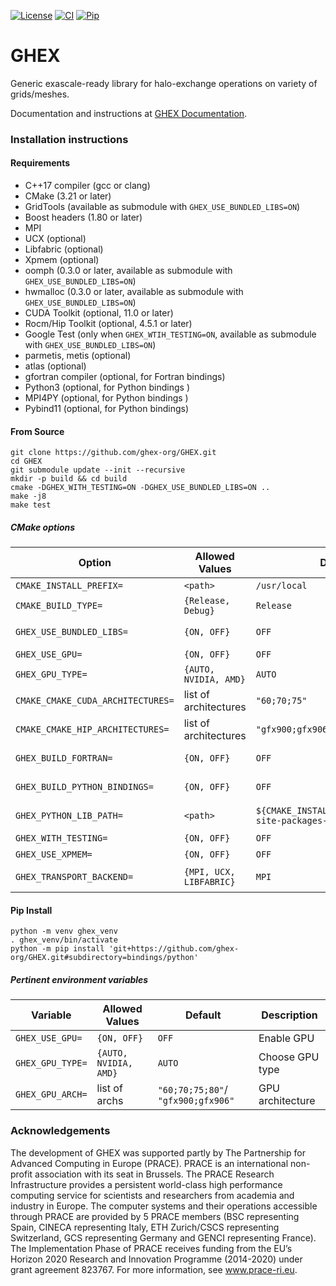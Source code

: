 [![License](https://img.shields.io/badge/License-BSD%203--Clause-blue.svg)](https://opensource.org/licenses/BSD-3-Clause)
[![CI](https://github.com/ghex-org/GHEX/actions/workflows/CI.yml/badge.svg)](https://github.com/ghex-org/GHEX/actions/workflows/CI.yml)
[![Pip](https://github.com/ghex-org/GHEX/actions/workflows/test_pip.yml/badge.svg)](https://github.com/ghex-org/GHEX/actions/workflows/test_pip.yml)
# GHEX
Generic exascale-ready library for halo-exchange operations on variety of grids/meshes.

Documentation and instructions at [GHEX Documentation](https://ghex-org.github.io/GHEX/).

### Installation instructions

#### Requirements
- C++17 compiler (gcc or clang)
- CMake (3.21 or later)
- GridTools (available as submodule with `GHEX_USE_BUNDLED_LIBS=ON`)
- Boost headers (1.80 or later)
- MPI
- UCX (optional)
- Libfabric (optional)
- Xpmem (optional)
- oomph (0.3.0 or later, available as submodule  with `GHEX_USE_BUNDLED_LIBS=ON`)
- hwmalloc (0.3.0 or later, available as submodule  with `GHEX_USE_BUNDLED_LIBS=ON`)
- CUDA Toolkit (optional, 11.0 or later)
- Rocm/Hip Toolkit (optional, 4.5.1 or later)
- Google Test (only when `GHEX_WTIH_TESTING=ON`, available as submodule with `GHEX_USE_BUNDLED_LIBS=ON`)
- parmetis, metis (optional)
- atlas (optional)
- gfortran compiler (optional, for Fortran bindings)
- Python3 (optional, for Python bindings )
- MPI4PY (optional, for Python bindings )
- Pybind11 (optional, for Python bindings)

#### From Source

```
git clone https://github.com/ghex-org/GHEX.git
cd GHEX
git submodule update --init --recursive
mkdir -p build && cd build
cmake -DGHEX_WITH_TESTING=ON -DGHEX_USE_BUNDLED_LIBS=ON ..
make -j8
make test
```

##### CMake options

| Option | Allowed Values | Default | Description |
| --- | --- | --- | --- |
| `CMAKE_INSTALL_PREFIX=`           | `<path>`                | `/usr/local`                                          | Choose install path prefix
| `CMAKE_BUILD_TYPE=`               | `{Release, Debug}`      | `Release`                                             | Choose type of build
| `GHEX_USE_BUNDLED_LIBS=`          | `{ON, OFF}`             | `OFF`                                                 | Use available git submodules
| `GHEX_USE_GPU=`                   | `{ON, OFF}`             | `OFF`                                                 | Enable GPU
| `GHEX_GPU_TYPE=`                  | `{AUTO, NVIDIA, AMD}`   | `AUTO`                                                | Choose GPU type
| `CMAKE_CMAKE_CUDA_ARCHITECTURES=` | list of architectures   | `"60;70;75"`                                          | Only relevant for GHEX_GPU_TYPE=NVIDIA
| `CMAKE_CMAKE_HIP_ARCHITECTURES=`  | list of architectures   | `"gfx900;gfx906"`                                     | Only relevant for GHEX_GPU_TYPE=AMD
| `GHEX_BUILD_FORTRAN=`             | `{ON, OFF}`             | `OFF`                                                 | Build with Fortran bindings
| `GHEX_BUILD_PYTHON_BINDINGS=`     | `{ON, OFF}`             | `OFF`                                                 | Build with Python bindings
| `GHEX_PYTHON_LIB_PATH=`           | `<path>`                | `${CMAKE_INSTALL_PREFIX}/<python-site-packages-path>` | Installation directory for GHEX's Python package
| `GHEX_WITH_TESTING=`              | `{ON, OFF}`             | `OFF`                                                 | Build unit tests
| `GHEX_USE_XPMEM=`                 | `{ON, OFF}`             | `OFF`                                                 | Use Xpmem
| `GHEX_TRANSPORT_BACKEND=`         | `{MPI, UCX, LIBFABRIC}` | `MPI`                                                 | Choose transport backend

#### Pip Install

```
python -m venv ghex_venv
. ghex_venv/bin/activate
python -m pip install 'git+https://github.com/ghex-org/GHEX.git#subdirectory=bindings/python'
```

##### Pertinent environment variables

| Variable | Allowed Values | Default | Description |
| --- | --- | --- | --- |
| `GHEX_USE_GPU=`  | `{ON, OFF}`           | `OFF`                              | Enable GPU
| `GHEX_GPU_TYPE=` | `{AUTO, NVIDIA, AMD}` | `AUTO`                             | Choose GPU type
| `GHEX_GPU_ARCH=` | list of archs         | `"60;70;75;80"`/ `"gfx900;gfx906"` | GPU architecture

### Acknowledgements

The development of GHEX was supported partly by The Partnership for Advanced
Computing in Europe (PRACE). PRACE is an international non-profit association
with its seat in Brussels. The PRACE Research Infrastructure provides a
persistent world-class high performance computing service for scientists and
researchers from academia and industry in Europe. The computer systems and
their operations accessible through PRACE are provided by 5 PRACE members (BSC
representing Spain, CINECA representing Italy, ETH Zurich/CSCS representing
Switzerland, GCS representing Germany and GENCI representing France). The
Implementation Phase of PRACE receives funding from the EU’s Horizon 2020
Research and Innovation Programme (2014-2020) under grant agreement 823767. For
more information, see www.prace-ri.eu.

